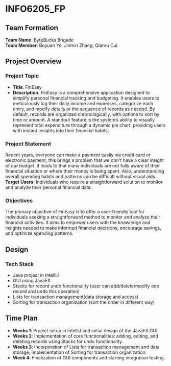 # INFO6205_FP

## Team Formation
**Team Name**: ByteBucks Brigade  
**Team Member**: Boyuan Ye, Jinmin Zhang, Qianru Cui


## Project Overview
### Project Topic
- **Title**: FinEasy
- **Description**: FinEasy is a comprehensive application designed to simplify personal financial tracking and budgeting.
  It enables users to meticulously log their daily income and expenses, categorize each entry, and modify details or the sequence of records as needed.
  By default, records are organized chronologically, with options to sort by time or amount. A standout feature is the system’s ability to visually represent total expenditure through a dynamic pie chart, providing users with instant insights into their financial habits.

  
### Project Statement
Recent years, everyone can make a payment easily via credit card or electronic payment, this brings a problem that we don't have a clear insight of our budget. 
It leads to that many individuals are not fully aware of their financial situation or where their money is being spent. Also, understanding overall 
spending habits and patterns can be difficult without visual aids.  
**Target Users**: Individuals who require a straightforward solution to monitor and analyze their personal financial data.

### Objectives
The primary objective of FinEasy is to offer a user-friendly tool for individuals seeking a straightforward method to monitor and analyze their financial activities. It aims to empower users with the knowledge and insights needed to make informed financial decisions, encourage savings, and optimize spending patterns.




## Design
### Tech Stack
- Java project in IntelliJ
- GUI using JavaFX
- Stacks for record undo functionality (user can add/delete/modify one record and undo this operation)
- Lists for transaction management(data storage and access)
- Sorting for transaction organization (sort the order in different way)


## Time Plan
- **Weeks 1**: Project setup in IntelliJ and initial design of the JavaFX GUI.
- **Weeks 2**: Implementation of core functionalities: adding, editing, and deleting records using Stacks for undo functionality.
- **Weeks 3**: Incorporation of Lists for transaction management and data storage; implementation of Sorting for transaction organization.
- **Week 4**: Finalization of GUI components and starting integration testing.
